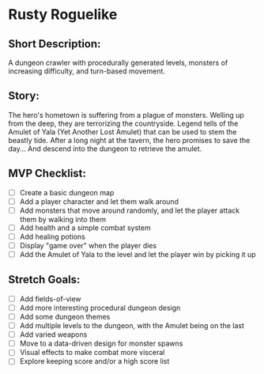 # Rusty Roguelike

## Short Description:
A dungeon crawler with procedurally generated levels, monsters of increasing difficulty, and turn-based movement.

## Story:
The hero's hometown is suffering from a plague of monsters. Welling up from the deep, they are terrorizing the countryside. Legend tells of the Amulet of Yala (Yet Another Lost Amulet) that can be used to stem the beastly tide. After a long night at the tavern, the hero promises to save the day... And descend into the dungeon to retrieve the amulet.

## MVP Checklist:
- [ ] Create a basic dungeon map
- [ ] Add a player character and let them walk around
- [ ] Add monsters that move around randomly, and let the player attack them by walking into them
- [ ] Add health and a simple combat system
- [ ] Add healing potions
- [ ] Display "game over" when the player dies
- [ ] Add the Amulet of Yala to the level and let the player win by picking it up

## Stretch Goals:
- [ ] Add fields-of-view
- [ ] Add more interesting procedural dungeon design
- [ ] Add some dungeon themes
- [ ] Add multiple levels to the dungeon, with the Amulet being on the last
- [ ] Add varied weapons
- [ ] Move to a data-driven design for monster spawns
- [ ] Visual effects to make combat more visceral
- [ ] Explore keeping score and/or a high score list
